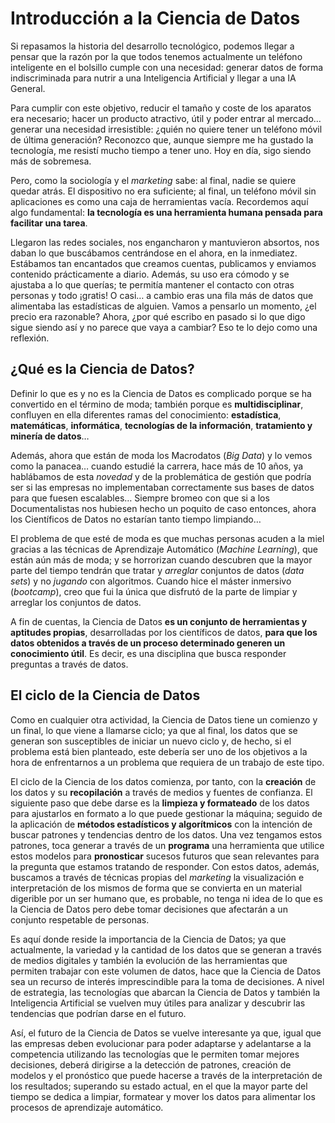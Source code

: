 # Introducción a la Ciencia de Datos

Si repasamos la historia del desarrollo tecnológico, podemos llegar a pensar que la razón por la que todos tenemos actualmente un teléfono inteligente en el bolsillo cumple con una necesidad: generar datos de forma indiscriminada para nutrir a una Inteligencia Artificial y llegar a una IA General.

Para cumplir con este objetivo, reducir el tamaño y coste de los aparatos era necesario; hacer un producto atractivo, útil y poder entrar al mercado… generar una necesidad irresistible: ¿quién no quiere tener un teléfono móvil de última generación? Reconozco que, aunque siempre me ha gustado la tecnología, me resistí mucho tiempo a tener uno. Hoy en día, sigo siendo más de sobremesa.

Pero, como la sociología y el *marketing* sabe: al final, nadie se quiere quedar atrás.
El dispositivo no era suficiente; al final, un teléfono móvil sin aplicaciones es como una caja de herramientas vacía. Recordemos aquí algo fundamental: **la tecnología es una herramienta humana pensada para facilitar una tarea**.

Llegaron las redes sociales, nos engancharon y mantuvieron absortos, nos daban lo que buscábamos centrándose en el ahora, en la inmediatez. Estábamos tan encantados que creamos cuentas, publicamos y enviamos contenido prácticamente a diario. Además, su uso era cómodo y se ajustaba a lo que querías; te permitía mantener el contacto con otras personas y todo ¡gratis! O casi… a cambio eras una fila más de datos que alimentaba las estadísticas de alguien. Vamos a pensarlo un momento, ¿el precio era razonable? Ahora, ¿por qué escribo en pasado si lo que digo sigue siendo así y no parece que vaya a cambiar? Eso te lo dejo como una reflexión.

## ¿Qué es la Ciencia de Datos?
Definir lo que es y no es la Ciencia de Datos es complicado porque se ha convertido en el término de moda; también porque es **multidisciplinar**, confluyen en ella diferentes ramas del conocimiento: **estadística**, **matemáticas**, **informática**, **tecnologías de la información**, **tratamiento y minería de datos**…

Además, ahora que están de moda los Macrodatos (*Big Data*) y lo vemos como la panacea… cuando estudié la carrera, hace más de 10 años, ya hablábamos de esta *novedad* y de la problemática de gestión que podría ser si las empresas no implementaban correctamente sus bases de datos para que fuesen escalables… Siempre bromeo con que si a los Documentalistas nos hubiesen hecho un poquito de caso entonces, ahora los Científicos de Datos no estarían tanto tiempo limpiando…

El problema de que esté de moda es que muchas personas acuden a la miel gracias a las técnicas de Aprendizaje Automático (*Machine Learning*), que están aún más de moda; y se horrorizan cuando descubren que la mayor parte del tiempo tendrán que tratar y *arreglar* conjuntos de datos (*data sets*) y no *jugando* con algoritmos.
Cuando hice el máster inmersivo (*bootcamp*), creo que fui la única que disfrutó de la parte de limpiar y arreglar los conjuntos de datos.

A fin de cuentas, la Ciencia de Datos **es un conjunto de herramientas y aptitudes propias**, desarrolladas por los científicos de datos, **para que los datos obtenidos a través de un proceso determinado generen un conocimiento útil**. Es decir, es una disciplina que busca responder preguntas a través de datos.

## El ciclo de la Ciencia de Datos
Como en cualquier otra actividad, la Ciencia de Datos tiene un comienzo y un final, lo que viene a llamarse ciclo; ya que al final, los datos que se generan son susceptibles de iniciar un nuevo ciclo y, de hecho, si el problema está bien planteado, este debería ser uno de los objetivos a la hora de enfrentarnos a un problema que requiera de un trabajo de este tipo.

El ciclo de la Ciencia de los datos comienza, por tanto, con la **creación** de los datos y su **recopilación** a través de medios y fuentes de confianza. El siguiente paso que debe darse es la **limpieza y formateado** de los datos para ajustarlos en formato a lo que puede gestionar la máquina; seguido de la aplicación de **métodos estadísticos y algorítmicos** con la intención de buscar patrones y tendencias dentro de los datos.
Una vez tengamos estos patrones, toca generar a través de un **programa** una herramienta que utilice estos modelos para **pronosticar** sucesos futuros que sean relevantes para la pregunta que estamos tratando de responder. Con estos datos, además, buscamos a través de técnicas propias del *marketing* la visualización e interpretación de los mismos de forma que se convierta en un material digerible por un ser humano que, es probable, no tenga ni idea de lo que es la Ciencia de Datos pero debe tomar decisiones que afectarán a un conjunto respetable de personas.

Es aquí donde reside la importancia de la Ciencia de Datos; ya que actualmente, la variedad y la cantidad de los datos que se generan a través de medios digitales y también la evolución de las herramientas que permiten trabajar con este volumen de datos, hace que la Ciencia de Datos sea un recurso de interés imprescindible para la toma de decisiones. A nivel de estrategia, las tecnologías que abarcan la Ciencia de Datos y también la Inteligencia Artificial se vuelven muy útiles para analizar y descubrir las tendencias que podrían darse en el futuro.

Así, el futuro de la Ciencia de Datos se vuelve interesante ya que, igual que las empresas deben evolucionar para poder adaptarse y adelantarse a la competencia utilizando las tecnologías que le permiten tomar mejores decisiones, deberá dirigirse a la detección de patrones, creación de modelos y el pronóstico que puede hacerse a través de la interpretación de los resultados; superando su estado actual, en el que la mayor parte del tiempo se dedica a limpiar, formatear y mover los datos para alimentar los procesos de aprendizaje automático.
